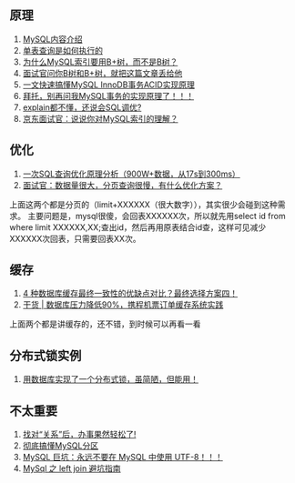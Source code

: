 ## 原理

1. [MySQL内容介绍](https://mp.weixin.qq.com/s/0-wgz5EEFHPO4ncbo9rLBQ "介绍了缓存，索引，优化器，explain，redo log，事物等，但是不详细")
1. [单表查询是如何执行的](https://mp.weixin.qq.com/s/cvrMKoawIbIJjMZhAEYV-g)
1. [为什么MySQL索引要用B+树，而不是B树？](https://mp.weixin.qq.com/s/BWlkrHiB-uP6fDnsxtKU0Q)
1. [面试官问你B树和B+树，就把这篇文章丢给他](https://mp.weixin.qq.com/s/iAJyBx7fSKUMHSKYVMDuQg)
1. [一文快速搞懂MySQL InnoDB事务ACID实现原理](https://mp.weixin.qq.com/s/j7rf0kE9-Z80OsUJymoPBw)
1. [拜托，别再问我MySQL事务的实现原理了！！！](https://mp.weixin.qq.com/s/qw8m4TdX0sta3utiOglFPg)
1. [explain都不懂，还说会SQL调优?](https://mp.weixin.qq.com/s/pSSOC_VsNhd-EqOST8eQRA "https://www.jianshu.com/p/8cc547d05478")
1. [京东面试官：说说你对MySQL索引的理解？](https://mp.weixin.qq.com/s?__biz=MzIzMzgxOTQ5NA==&mid=2247512906&idx=4&sn=c6ac1e332a09e09a650d51484d28c0a7&chksm=e8fd2f43df8aa655c4014b3cdd82518530b86f27820688dd4a85eb64a2649f2751d017f19bc9&xtrack=1&scene=90&subscene=93&sessionid=1606208128&clicktime=1606211067&enterid=1606211067&ascene=56&devicetype=android-29&version=270014e5&nettype=WIFI&abtest_cookie=AAACAA%3D%3D&lang=zh_CN&exportkey=AoCEEeTex9%2FOfEMKB%2FXscJI%3D&pass_ticket=8TRsta7hMCGVhU8DpfBd2ZcWqdmLOX4uD9CyCMbA6Et%2FH3NkVKd39xzIXtWbPkfC&wx_header=1)

## 优化

1. [一次SQL查询优化原理分析（900W+数据，从17s到300ms）](https://mp.weixin.qq.com/s/CobdICM1vOUumLS2POVhSA)
1. [面试官：数据量很大，分页查询很慢，有什么优化方案？](https://mp.weixin.qq.com/s/evYERBgR5vV_hir2r_N85Q)

上面这两个都是分页的（limit+XXXXXX（很大数字）），其实很少会碰到这种需求。
主要问题是，mysql很傻，会回表XXXXXX次，所以就先用select id from where limit XXXXXX,XX;查出id，然后再用原表结合id查，这样可见减少XXXXXX次回表，只需要回表XX次。

## 缓存

1. [4 种数据库缓存最终一致性的优缺点对比？最终选择方案四！](https://mp.weixin.qq.com/s/SeEF3f1LTz3bHyAUe30cxw)
1. [干货 | 数据库压力降低90%，携程机票订单缓存系统实践](https://mp.weixin.qq.com/s/0ls1QYKAIiZdXhKPQ62OrQ)

上面两个都是讲缓存的，还不错，到时候可以再看一看

## 分布式锁实例

1. [用数据库实现了一个分布式锁，虽简陋，但能用！](https://mp.weixin.qq.com/s/RdSfQPw2w_uhuhEF-ZmgPw)

## 不太重要

1. [找对“关系”后，办事果然轻松了!](https://mp.weixin.qq.com/s/mpi2tfvLKXAiPK1dxWSTQQ)
1. [彻底搞懂MySQL分区](https://mp.weixin.qq.com/s/mQkZSTQuyQWDvh7hcD9vIQ)
1. [MySQL 巨坑：永远不要在 MySQL 中使用 UTF-8！！！](https://mp.weixin.qq.com/s/LXEyeAUn4ZR2j71x9uNRjg)
1. [MySql 之 left join 避坑指南](https://mp.weixin.qq.com/s/83h0QD58Gz0zUikSRtqqdA)